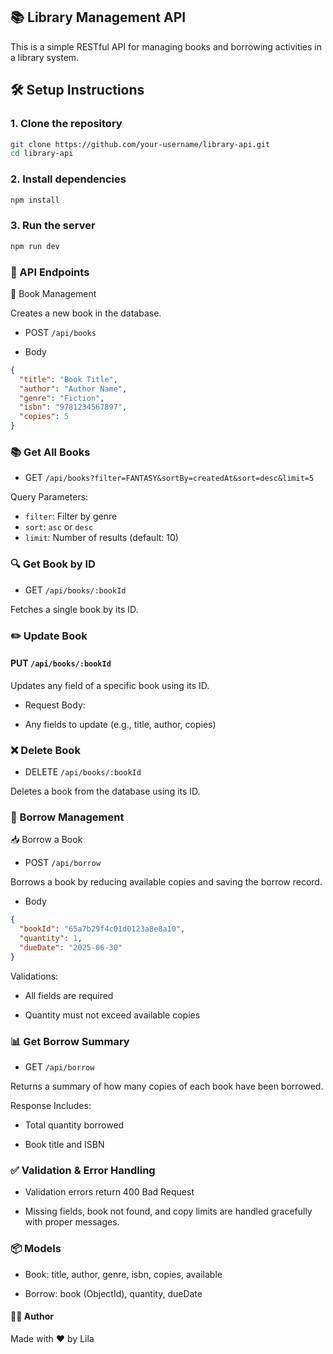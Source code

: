 ## 📚 Library Management API

This is a simple RESTful API for managing books and borrowing activities in a
library system.

## 🛠 Setup Instructions

### 1. Clone the repository

```bash
git clone https://github.com/your-username/library-api.git
cd library-api
```

### 2. Install dependencies

```bash
npm install
```

### 3. Run the server

```bash
npm run dev

```

### 📌 API Endpoints

📘 Book Management

Creates a new book in the database.

- POST `/api/books`

- Body

```json
{
  "title": "Book Title",
  "author": "Author Name",
  "genre": "Fiction",
  "isbn": "9781234567897",
  "copies": 5
}
```

### 📚 Get All Books

- GET `/api/books?filter=FANTASY&sortBy=createdAt&sort=desc&limit=5`

Query Parameters:

- `filter`: Filter by genre
- `sort`: `asc` or `desc`
- `limit`: Number of results (default: 10)

### 🔍 Get Book by ID

- GET `/api/books/:bookId`

Fetches a single book by its ID.

### ✏️ Update Book

#### PUT `/api/books/:bookId`

Updates any field of a specific book using its ID.

- Request Body:

- Any fields to update (e.g., title, author, copies)

### ❌ Delete Book

- DELETE `/api/books/:bookId`

Deletes a book from the database using its ID.

### 📖 Borrow Management

📥 Borrow a Book

- POST `/api/borrow`

Borrows a book by reducing available copies and saving the borrow record.

- Body

```json
{
  "bookId": "65a7b29f4c01d0123a8e8a10",
  "quantity": 1,
  "dueDate": "2025-06-30"
}
```

Validations:

- All fields are required

- Quantity must not exceed available copies

### 📊 Get Borrow Summary

- GET `/api/borrow`

Returns a summary of how many copies of each book have been borrowed.

Response Includes:

- Total quantity borrowed

- Book title and ISBN

### ✅ Validation & Error Handling

- Validation errors return 400 Bad Request

- Missing fields, book not found, and copy limits are handled gracefully with
  proper messages.

### 📦 Models

- Book: title, author, genre, isbn, copies, available

- Borrow: book (ObjectId), quantity, dueDate

#### 🧑‍💻 Author

Made with ❤️ by Lila
